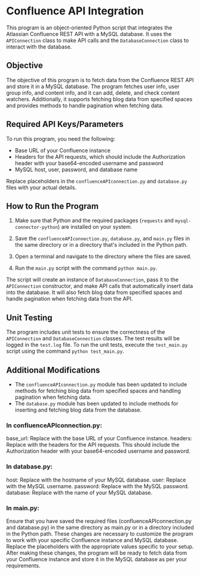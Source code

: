 # Confluence API Integration

This program is an object-oriented Python script that integrates the Atlassian Confluence REST API with a MySQL database. It uses the `APIConnection` class to make API calls and the `DatabaseConnection` class to interact with the database.

## Objective

The objective of this program is to fetch data from the Confluence REST API and store it in a MySQL database. The program fetches user info, user group info, and content info, and it can add, delete, and check content watchers. Additionally, it supports fetching blog data from specified spaces and provides methods to handle pagination when fetching data.

## Required API Keys/Parameters

To run this program, you need the following:

- Base URL of your Confluence instance
- Headers for the API requests, which should include the Authorization header with your base64-encoded username and password
- MySQL host, user, password, and database name

Replace placeholders in the `confluenceAPIconnection.py` and `database.py` files with your actual details.

## How to Run the Program

1. Make sure that Python and the required packages (`requests` and `mysql-connector-python`) are installed on your system.

2. Save the `confluenceAPIconnection.py`, `database.py`, and `main.py` files in the same directory or in a directory that's included in the Python path.

3. Open a terminal and navigate to the directory where the files are saved.

4. Run the `main.py` script with the command `python main.py`.

The script will create an instance of `DatabaseConnection`, pass it to the `APIConnection` constructor, and make API calls that automatically insert data into the database. It will also fetch blog data from specified spaces and handle pagination when fetching data from the API.

## Unit Testing

The program includes unit tests to ensure the correctness of the `APIConnection` and `DatabaseConnection` classes. The test results will be logged in the `test.log` file. To run the unit tests, execute the `test_main.py` script using the command `python test_main.py`.

## Additional Modifications

- The `confluenceAPIconnection.py` module has been updated to include methods for fetching blog data from specified spaces and handling pagination when fetching data.
- The `database.py` module has been updated to include methods for inserting and fetching blog data from the database.

### In confluenceAPIconnection.py:

base_url: Replace with the base URL of your Confluence instance.
headers: Replace with the headers for the API requests. This should include the Authorization header with your base64-encoded username and password.

### In database.py:

host: Replace with the hostname of your MySQL database.
user: Replace with the MySQL username.
password: Replace with the MySQL password.
database: Replace with the name of your MySQL database.

### In main.py:

Ensure that you have saved the required files (confluenceAPIconnection.py and database.py) in the same directory as main.py or in a directory included in the Python path.
These changes are necessary to customize the program to work with your specific Confluence instance and MySQL database. Replace the placeholders with the appropriate values specific to your setup. After making these changes, the program will be ready to fetch data from your Confluence instance and store it in the MySQL database as per your requirements.